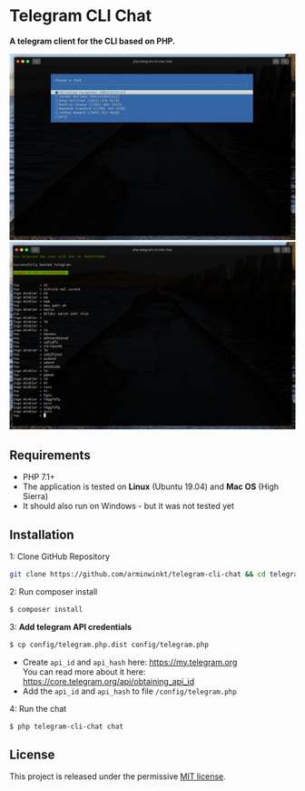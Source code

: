 # Telegram CLI Chat

**A telegram client for the CLI based on PHP.**


![Choose a chat](resources/screenshots/screenshot-1.png?raw=true)
![Chatting](resources/screenshots/screenshot-2.png?raw=true)


## Requirements

- PHP 7.1+
- The application is tested on **Linux** (Ubuntu 19.04) and **Mac OS** (High Sierra)
- It should also run on Windows - but it was not tested yet

## Installation

1: Clone GitHub Repository
```bash
git clone https://github.com/arminwinkt/telegram-cli-chat && cd telegram-cli-chat
```

2: Run composer install
```bash
$ composer install
```

3: **Add telegram API credentials**
```bash
$ cp config/telegram.php.dist config/telegram.php
```

- Create `api_id` and `api_hash` here: https://my.telegram.org  
  You can read more about it here: https://core.telegram.org/api/obtaining_api_id
- Add the `api_id` and `api_hash` to file `/config/telegram.php`

4: Run the chat
```bash
$ php telegram-cli-chat chat
``` 


## License

This project is released under the permissive [MIT license](LICENSE.md).
